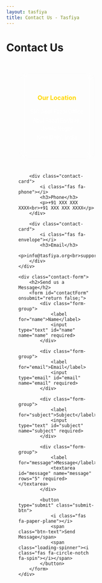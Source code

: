 ```yaml
---
layout: tasfiya
title: Contact Us - Tasfiya
---
```


<div class="islamic-decoration">
    <h1>Contact Us</h1>
</div>

<div class="contact-content">
    <div class="contact-info">
        <div class="contact-card">
            <i class="fas fa-map-marker-alt"></i>
            <h3>Our Location</h3>
            <p>SIO Abul Fazal Office<br>Abul Fazal Enclave, Jamia Nagar<br>New Delhi, India</p>
        </div>

        <div class="contact-card">
            <i class="fas fa-phone"></i>
            <h3>Phone</h3>
            <p>+91 XXX XXX XXXX<br>+91 XXX XXX XXXX</p>
        </div>

        <div class="contact-card">
            <i class="fas fa-envelope"></i>
            <h3>Email</h3>
            <p>info@tasfiya.org<br>support@tasfiya.org</p>
        </div>
    </div>

    <div class="contact-form">
        <h2>Send us a Message</h2>
        <form id="contactForm" onsubmit="return false;">
            <div class="form-group">
                <label for="name">Name</label>
                <input type="text" id="name" name="name" required>
            </div>

            <div class="form-group">
                <label for="email">Email</label>
                <input type="email" id="email" name="email" required>
            </div>

            <div class="form-group">
                <label for="subject">Subject</label>
                <input type="text" id="subject" name="subject" required>
            </div>

            <div class="form-group">
                <label for="message">Message</label>
                <textarea id="message" name="message" rows="5" required></textarea>
            </div>

            <button type="submit" class="submit-btn">
                <i class="fas fa-paper-plane"></i>
                <span class="btn-text">Send Message</span>
                <span class="loading-spinner"><i class="fas fa-circle-notch fa-spin"></i></span>
            </button>
        </form>
    </div>
</div>

<style>
.contact-content {
    display: grid;
    grid-template-columns: 1fr 1fr;
    gap: 2rem;
    padding: 2rem;
}

.contact-info {
    display: grid;
    gap: 1.5rem;
}

.contact-card {
    background: rgba(255, 255, 255, 0.03);
    padding: 2rem;
    border-radius: 15px;
    text-align: center;
    backdrop-filter: blur(10px);
    transition: transform 0.3s ease;
}

.contact-card:hover {
    transform: translateY(-5px);
}

.contact-card i {
    font-size: 2rem;
    color: #ffd700;
    margin-bottom: 1rem;
}

.contact-card h3 {
    color: #ffd700;
    margin-bottom: 1rem;
}

.contact-card p {
    color: rgba(255, 255, 255, 0.9);
    line-height: 1.6;
}

.contact-form {
    background: rgba(255, 255, 255, 0.03);
    padding: 2rem;
    border-radius: 15px;
    backdrop-filter: blur(10px);
}

.contact-form h2 {
    color: #ffd700;
    margin-bottom: 2rem;
    text-align: center;
}

.form-group {
    margin-bottom: 1.5rem;
}

.form-group label {
    display: block;
    color: rgba(255, 255, 255, 0.9);
    margin-bottom: 0.5rem;
}

.form-group input,
.form-group textarea {
    width: 100%;
    padding: 0.8rem;
    background: rgba(0, 0, 0, 0.2);
    border: 1px solid rgba(255, 215, 0, 0.2);
    border-radius: 8px;
    color: white;
    transition: border-color 0.3s ease;
}

.form-group input:focus,
.form-group textarea:focus {
    outline: none;
    border-color: #ffd700;
}

.submit-btn {
    position: relative;
    overflow: hidden;
    width: 100%;
    padding: 1rem;
    background: rgba(255, 215, 0, 0.1);
    border: 1px solid #ffd700;
    border-radius: 8px;
    color: #ffd700;
    font-size: 1.1rem;
    cursor: pointer;
    transition: all 0.3s ease;
    display: flex;
    align-items: center;
    justify-content: center;
    gap: 0.5rem;
}

.submit-btn:hover {
    background: rgba(255, 215, 0, 0.2);
}

.submit-btn .loading-spinner {
    display: none;
    position: absolute;
}

.submit-btn.loading .btn-text,
.submit-btn.loading .fa-paper-plane {
    visibility: hidden;
}

.submit-btn.loading .loading-spinner {
    display: inline-block;
}

.form-group input:not(:placeholder-shown):valid,
.form-group textarea:not(:placeholder-shown):valid {
    border-color: rgba(0, 255, 0, 0.3);
    background: rgba(0, 255, 0, 0.05);
}

.form-group input:not(:placeholder-shown):invalid,
.form-group textarea:not(:placeholder-shown):invalid {
    border-color: rgba(255, 0, 0, 0.3);
    background: rgba(255, 0, 0, 0.05);
}

.success-message,
.error-message {
    display: none;
    padding: 1rem;
    border-radius: 8px;
    margin-top: 1rem;
    text-align: center;
}

.success-message {
    background: rgba(0, 255, 0, 0.1);
    border: 1px solid rgba(0, 255, 0, 0.3);
    color: #90EE90;
}

.error-message {
    background: rgba(255, 0, 0, 0.1);
    border: 1px solid rgba(255, 0, 0, 0.3);
    color: #FFB6C1;
}

@media (max-width: 768px) {
    .contact-content {
        grid-template-columns: 1fr;
    }
    
    .contact-card,
    .contact-form {
        padding: 1.5rem;
    }
}
</style>

<script>
document.addEventListener('DOMContentLoaded', function() {
    const contactForm = document.getElementById('contactForm');
    const submitBtn = contactForm.querySelector('.submit-btn');
    
    contactForm.addEventListener('submit', function(e) {
        e.preventDefault();
        submitBtn.classList.add('loading');
        
        // Get form values
        const name = document.getElementById('name').value;
        const email = document.getElementById('email').value;
        const subject = document.getElementById('subject').value;
        const message = document.getElementById('message').value;
        
        // Construct mailto URL
        const mailtoUrl = `mailto:adnanshakeel@pm.me?subject=${encodeURIComponent(subject)}&body=${encodeURIComponent(
`Name: ${name}
Email: ${email}

Message:
${message}`
        )}`;
        
        // Open email client in new window
        window.open(mailtoUrl, '_blank');
        
        // Show success message and reset form
        setTimeout(() => {
            submitBtn.classList.remove('loading');
            showMessage('success', 'Opening email client in new window...');
            contactForm.reset();
        }, 1000);
    });
    
    function showMessage(type, text) {
        const messageDiv = document.createElement('div');
        messageDiv.className = type === 'success' ? 'success-message' : 'error-message';
        messageDiv.textContent = text;
        
        const existingMessage = contactForm.querySelector('.success-message, .error-message');
        if (existingMessage) {
            existingMessage.remove();
        }
        
        contactForm.appendChild(messageDiv);
        messageDiv.style.display = 'block';
        
        setTimeout(() => {
            messageDiv.style.opacity = '0';
            messageDiv.style.transition = 'opacity 0.5s ease';
            setTimeout(() => messageDiv.remove(), 500);
        }, 3000);
    }
});
</script> 
